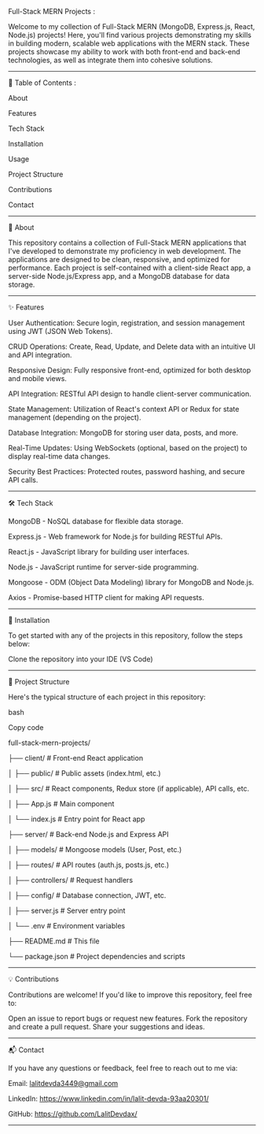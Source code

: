 Full-Stack MERN Projects : 

Welcome to my collection of Full-Stack MERN (MongoDB, Express.js, React, Node.js) projects! Here, you'll find various projects demonstrating my skills in building modern, scalable web applications with the MERN stack. These projects showcase my ability to work with both front-end and back-end technologies, as well as integrate them into cohesive solutions.

-----------------------------------------------------------------------------------------------------------------------------------------

🚀 Table of Contents :

About

Features

Tech Stack

Installation

Usage

Project Structure

Contributions

Contact

-----------------------------------------------------------------------------------------------------------------------------------------

📜 About

This repository contains a collection of Full-Stack MERN applications that I've developed to demonstrate my proficiency in web development. The applications are designed to be clean, responsive, and optimized for performance. Each project is self-contained with a client-side React app, a server-side Node.js/Express app, and a MongoDB database for data storage.

-----------------------------------------------------------------------------------------------------------------------------------------

✨ Features

User Authentication: Secure login, registration, and session management using JWT (JSON Web Tokens).

CRUD Operations: Create, Read, Update, and Delete data with an intuitive UI and API integration.

Responsive Design: Fully responsive front-end, optimized for both desktop and mobile views.

API Integration: RESTful API design to handle client-server communication.

State Management: Utilization of React's context API or Redux for state management (depending on the project).

Database Integration: MongoDB for storing user data, posts, and more.

Real-Time Updates: Using WebSockets (optional, based on the project) to display real-time data changes.

Security Best Practices: Protected routes, password hashing, and secure API calls.


-----------------------------------------------------------------------------------------------------------------------------------------

🛠️ Tech Stack

MongoDB - NoSQL database for flexible data storage.

Express.js - Web framework for Node.js for building RESTful APIs.

React.js - JavaScript library for building user interfaces.

Node.js - JavaScript runtime for server-side programming.

Mongoose - ODM (Object Data Modeling) library for MongoDB and Node.js.

Axios - Promise-based HTTP client for making API requests.


-----------------------------------------------------------------------------------------------------------------------------------------

🔧 Installation

To get started with any of the projects in this repository, follow the steps below:

Clone the repository into your IDE (VS Code)

-----------------------------------------------------------------------------------------------------------------------------------------

🧩 Project Structure

Here's the typical structure of each project in this repository:

bash


Copy code

full-stack-mern-projects/

├── client/                # Front-end React application

│   ├── public/            # Public assets (index.html, etc.)

│   ├── src/               # React components, Redux store (if applicable), API calls, etc.

│   ├── App.js             # Main component

│   └── index.js           # Entry point for React app

├── server/                # Back-end Node.js and Express API

│   ├── models/            # Mongoose models (User, Post, etc.)

│   ├── routes/            # API routes (auth.js, posts.js, etc.)

│   ├── controllers/       # Request handlers

│   ├── config/            # Database connection, JWT, etc.

│   ├── server.js          # Server entry point

│   └── .env               # Environment variables

├── README.md              # This file

└── package.json           # Project dependencies and scripts


-----------------------------------------------------------------------------------------------------------------------------------------

💡 Contributions

Contributions are welcome! If you'd like to improve this repository, feel free to:

Open an issue to report bugs or request new features.
Fork the repository and create a pull request.
Share your suggestions and ideas.

-----------------------------------------------------------------------------------------------------------------------------------------

📬 Contact

If you have any questions or feedback, feel free to reach out to me via:

Email: lalitdevda3449@gmail.com

LinkedIn: https://www.linkedin.com/in/lalit-devda-93aa20301/

GitHub: https://github.com/LalitDevdax/


-----------------------------------------------------------------------------------------------------------------------------------------
